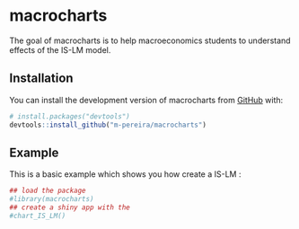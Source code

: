 
<!-- README.md is generated from README.Rmd. Please edit that file -->

# macrocharts

<!-- badges: start -->
<!-- badges: end -->

The goal of macrocharts is to help macroeconomics students to understand
effects of the IS-LM model.

## Installation

You can install the development version of macrocharts from
[GitHub](https://github.com/) with:

``` r
# install.packages("devtools")
devtools::install_github("m-pereira/macrocharts")
```

## Example

This is a basic example which shows you how create a IS-LM :

``` r
## load the package
#library(macrocharts)
## create a shiny app with the 
#chart_IS_LM()
```
